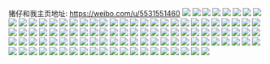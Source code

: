 猪仔和我主页地址: https://weibo.com/u/5531551460 
![](https://wx4.sinaimg.cn/mw2000/0062lPdWgy1h94mkxnfpdj30u0140jy0.jpg) 
![](https://wx4.sinaimg.cn/mw2000/0062lPdWgy1h94mkyxqjyj30u01407b1.jpg) 
![](https://wx4.sinaimg.cn/mw2000/0062lPdWgy1h94mkya1spj30u0140ag8.jpg) 
![](https://wx4.sinaimg.cn/mw2000/0062lPdWgy1h5czxkjthkj32c03407wj.jpg) 
![](https://wx4.sinaimg.cn/mw2000/0062lPdWgy1h5czxnb383j32oh20d7wi.jpg) 
![](https://wx4.sinaimg.cn/mw2000/0062lPdWgy1h5czxi42ibj32c0340u0z.jpg) 
![](https://wx4.sinaimg.cn/mw2000/0062lPdWgy1h5wbuq2143j32c0340qv6.jpg) 
![](https://wx4.sinaimg.cn/mw2000/0062lPdWgy1h5wbusv378j32c0340e83.jpg) 
![](https://wx4.sinaimg.cn/mw2000/0062lPdWgy1h5wc2oar24j32c0340x6p.jpg) 
![](https://wx4.sinaimg.cn/mw2000/0062lPdWgy1h5wc2wiuvgj33402c0kjn.jpg) 
![](https://wx4.sinaimg.cn/mw2000/0062lPdWgy1h1ymuw1yp6j31400tzwqu.jpg) 
![](https://wx4.sinaimg.cn/mw2000/0062lPdWgy1h1ymv0ebepj32c0340hdv.jpg) 
![](https://wx4.sinaimg.cn/mw2000/0062lPdWgy1h1ymusp2k2j335s2dcb2b.jpg) 
![](https://wx4.sinaimg.cn/mw2000/0062lPdWgy1h1ymupmamuj32c0340qv9.jpg) 
![](https://wx4.sinaimg.cn/mw2000/0062lPdWgy1h1ymuuguuzj33402c0npf.jpg) 
![](https://wx4.sinaimg.cn/mw2000/0062lPdWgy1h1ymuyi36dj32c0340hdv.jpg) 
![](https://wx4.sinaimg.cn/mw2000/0062lPdWgy1h1ymuv6nj7j30qn0y0thf.jpg) 
![](https://wx4.sinaimg.cn/mw2000/0062lPdWgy1h1ymv21gqhj32c0340hdu.jpg) 
![](https://wx4.sinaimg.cn/mw2000/0062lPdWgy1h0q3wdsj3bj31gx27d7wh.jpg) 
![](https://wx4.sinaimg.cn/mw2000/0062lPdWgy1h0q3wbzlgij32c03401ky.jpg) 
![](https://wx4.sinaimg.cn/mw2000/0062lPdWgy1h0q3wf0qyyj33402c0hdu.jpg) 
![](https://wx4.sinaimg.cn/mw2000/0062lPdWgy1h0fnxmoqacj31o0280b29.jpg) 
![](https://wx4.sinaimg.cn/mw2000/0062lPdWgy1h0fnxlaz83j32801o07wh.jpg) 
![](https://wx4.sinaimg.cn/mw2000/0062lPdWgy1gr6h9py0dsj31o02801ky.jpg) 
![](https://wx4.sinaimg.cn/mw2000/0062lPdWgy1gr6h9qrkrlj31dd1ttnpd.jpg) 
![](https://wx4.sinaimg.cn/mw2000/0062lPdWgy1gr6h9rvle7j31o0280b2a.jpg) 
![](https://wx4.sinaimg.cn/mw2000/0062lPdWgy1gqlw6kw1ikj30so0sojww.jpg) 
![](https://wx4.sinaimg.cn/mw2000/0062lPdWgy1gqlw6mbrp8j32c03407wj.jpg) 
![](https://wx4.sinaimg.cn/mw2000/0062lPdWgy1gqlw6p1h7uj31yc0wi7wn.jpg) 
![](https://wx4.sinaimg.cn/mw2000/0062lPdWgy1gqlw6plrqgj30sg0sgt9t.jpg) 
![](https://wx4.sinaimg.cn/mw2000/0062lPdWgy1gqlw6rjolyj32c03407wi.jpg) 
![](https://wx4.sinaimg.cn/mw2000/0062lPdWgy1gqlw6v0danj33402c0qv5.jpg) 
![](https://wx4.sinaimg.cn/mw2000/0062lPdWgy1gqlw6x323cj32c0340npe.jpg) 
![](https://wx4.sinaimg.cn/mw2000/0062lPdWgy1gqlw70wvenj30db051jro.jpg) 
![](https://wx4.sinaimg.cn/mw2000/0062lPdWgy1gqlw70eukbj30wi1ycnph.jpg) 
![](https://wx4.sinaimg.cn/mw2000/0062lPdWgy1gqlw71cwhvj30v910itks.jpg) 
![](https://wx4.sinaimg.cn/mw2000/0062lPdWgy1gqlw71qzv2j30u00u0jta.jpg) 
![](https://wx4.sinaimg.cn/mw2000/0062lPdWly1gokxn3haltj30mi0u0qss.jpg) 
![](https://wx4.sinaimg.cn/mw2000/0062lPdWly1gokxmn7gggj30um14tanm.jpg) 
![](https://wx4.sinaimg.cn/mw2000/0062lPdWly1gokxm4rir3j30u01404qp.jpg) 
![](https://wx4.sinaimg.cn/mw2000/0062lPdWly1gokxo1p3zfj30mi0u0nlc.jpg) 
![](https://wx4.sinaimg.cn/mw2000/0062lPdWly1gokxofx4k2j30mi0u07lr.jpg) 
![](https://wx4.sinaimg.cn/mw2000/0062lPdWly1gokxmvbs2uj32c03407wj.jpg) 
![](https://wx4.sinaimg.cn/mw2000/0062lPdWly1gokxpbwqzaj30mi0u0h5b.jpg) 
![](https://wx4.sinaimg.cn/mw2000/0062lPdWly1gokxs00uraj30mi0u0e81.jpg) 
![](https://wx4.sinaimg.cn/mw2000/0062lPdWly1go3ke5nymij315f1j94hj.jpg) 
![](https://wx4.sinaimg.cn/mw2000/0062lPdWly1go3ke6fde8j316o1kwngh.jpg) 
![](https://wx4.sinaimg.cn/mw2000/0062lPdWly1go3ke7l1fvj31kw16oe81.jpg) 
![](https://wx4.sinaimg.cn/mw2000/0062lPdWly1go3ke8bx7uj33402c07wh.jpg) 
![](https://wx4.sinaimg.cn/mw2000/0062lPdWly1go3kedrf6ej31o0280qv5.jpg) 
![](https://wx4.sinaimg.cn/mw2000/0062lPdWly1go3keboxp8j33402c0u0x.jpg) 
![](https://wx4.sinaimg.cn/mw2000/0062lPdWly1go3keg3y97j32c0340x6q.jpg) 
![](https://wx4.sinaimg.cn/mw2000/0062lPdWly1go3keiwk37j32c0340b2c.jpg) 
![](https://wx4.sinaimg.cn/mw2000/0062lPdWly1go3ke49xp8j32c03401kz.jpg) 
![](https://wx4.sinaimg.cn/mw2000/0062lPdWly1gnk281ttenj32c0340u0y.jpg) 
![](https://wx4.sinaimg.cn/mw2000/0062lPdWly1gnk280q6lrj31831mtnl7.jpg) 
![](https://wx4.sinaimg.cn/mw2000/0062lPdWly1gnk282ud9nj32c0340npd.jpg) 
![](https://wx4.sinaimg.cn/mw2000/0062lPdWly1gnfgezauygj32c0340x6q.jpg) 
![](https://wx4.sinaimg.cn/mw2000/0062lPdWly1gnfgf182nsj32c0340b2b.jpg) 
![](https://wx4.sinaimg.cn/mw2000/0062lPdWly1gnfgdhkonmj30mi0u0qo9.jpg) 
![](https://wx4.sinaimg.cn/mw2000/0062lPdWly1gnfga68ueaj30mi0u0kcz.jpg) 
![](https://wx4.sinaimg.cn/mw2000/0062lPdWly1gnfgbab782j30mi0u07p6.jpg) 
![](https://wx4.sinaimg.cn/mw2000/0062lPdWly1gnfggxyds9j30mi0u0wwl.jpg) 
![](https://wx4.sinaimg.cn/mw2000/0062lPdWly1gnfgchxl8ej30mi0u0ttp.jpg) 
![](https://wx4.sinaimg.cn/mw2000/0062lPdWly1gnfgais5boj30u02tctmw.jpg) 
![](https://wx4.sinaimg.cn/mw2000/0062lPdWly1gnfgeab47qj306w06wmxo.jpg) 
![](https://wx4.sinaimg.cn/mw2000/0062lPdWly1gme1q1pwc9j317r1mck5u.jpg) 
![](https://wx4.sinaimg.cn/mw2000/0062lPdWly1gme1qbpp2wj31kw16ob29.jpg) 
![](https://wx4.sinaimg.cn/mw2000/0062lPdWly1gme1q3mx3tj316o1kw4qp.jpg) 
![](https://wx4.sinaimg.cn/mw2000/0062lPdWly1gme1q4k5szj31aa1kwhdt.jpg) 
![](https://wx4.sinaimg.cn/mw2000/0062lPdWly1gme1q2nhupj31ei1eiqsc.jpg) 
![](https://wx4.sinaimg.cn/mw2000/0062lPdWly1gme1qan18cj32c03407wi.jpg) 
![](https://wx4.sinaimg.cn/mw2000/0062lPdWly1gme1q5lyr9j31271kwk9y.jpg) 
![](https://wx4.sinaimg.cn/mw2000/0062lPdWly1gme1q4zeulj30os0yogxp.jpg) 
![](https://wx4.sinaimg.cn/mw2000/0062lPdWly1gme1q8zpv3j31kw16ohdt.jpg) 
![](https://wx4.sinaimg.cn/mw2000/0062lPdWly1gme1q03n0xj31ei1eik5t.jpg) 
![](https://wx4.sinaimg.cn/mw2000/0062lPdWly1gme1q7o800j31kw16oe81.jpg) 
![](https://wx4.sinaimg.cn/mw2000/0062lPdWly1gkzj7fedk6j30u00u0gwh.jpg) 
![](https://wx4.sinaimg.cn/mw2000/0062lPdWly1gkzjji8sm5j30u01sx112.jpg) 
![](https://wx4.sinaimg.cn/mw2000/0062lPdWly1gkzjjk554aj30tu0tu0y2.jpg) 
![](https://wx4.sinaimg.cn/mw2000/0062lPdWly1gkzj7jwrowj30u00u0gwy.jpg) 
![](https://wx4.sinaimg.cn/mw2000/0062lPdWly1gklp5ig388j30u0140dr2.jpg) 
![](https://wx4.sinaimg.cn/mw2000/0062lPdWly1gdwq8919hhj30n00h1dkn.jpg) 
![](https://wx4.sinaimg.cn/mw2000/0062lPdWly1gdwq8a3n0vj31o01hpx6p.jpg) 
![](https://wx4.sinaimg.cn/mw2000/0062lPdWly1gdwq8biu3fj31rg1siav2.jpg) 
![](https://wx4.sinaimg.cn/mw2000/0062lPdWly1gdwq8drt90j31ms1sjb29.jpg) 
![](https://wx4.sinaimg.cn/mw2000/0062lPdWly1gdwq8fqqlqj32c02c0b29.jpg) 
![](https://wx4.sinaimg.cn/mw2000/0062lPdWly1gdwq8gla9kj30kh0l413m.jpg) 
![](https://wx4.sinaimg.cn/mw2000/0062lPdWly1gc8e3q8adbj30u01404f4.jpg) 
![](https://wx4.sinaimg.cn/mw2000/0062lPdWly1gc8e3rgu2dj31hc1z4hdu.jpg) 
![](https://wx4.sinaimg.cn/mw2000/0062lPdWly1futwhjgg8dj30u00u0nhm.jpg) 
![](https://wx4.sinaimg.cn/mw2000/0062lPdWly1futwmdggs8j30hs0hrdgo.jpg) 
![](https://wx4.sinaimg.cn/mw2000/0062lPdWly1ft3hqgdqwxj32c02c0e83.jpg) 
![](https://wx4.sinaimg.cn/mw2000/0062lPdWly1ft3hqijaacj32c02c04qq.jpg) 
![](https://wx4.sinaimg.cn/mw2000/0062lPdWly1fp39xu2rmuj30u00u0gub.jpg) 
![](https://wx4.sinaimg.cn/mw2000/0062lPdWly1fp39xunvqdj30u00u0k0k.jpg) 
![](https://wx4.sinaimg.cn/mw2000/0062lPdWly1fp39xv7rvyj30u00u0q9k.jpg) 
![](https://wx4.sinaimg.cn/mw2000/0062lPdWly1fp39xvr8nuj30u00u0n3x.jpg) 
![](https://wx4.sinaimg.cn/mw2000/0062lPdWly1fp39xwb3cvj30u00u0491.jpg) 
![](https://wx4.sinaimg.cn/mw2000/0062lPdWly1fp39xwptbaj30u00u045u.jpg) 
![](https://wx4.sinaimg.cn/mw2000/0062lPdWly1fp39xx8c5ij30u00u0n8e.jpg) 
![](https://wx4.sinaimg.cn/mw2000/0062lPdWly1fp39xxovx2j30u00u07bw.jpg) 
![](https://wx4.sinaimg.cn/mw2000/0062lPdWly1fp39xtn69jj30b20dq0w3.jpg) 
